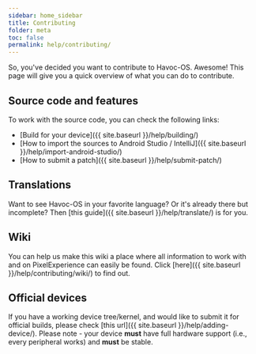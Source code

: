 ```yaml
---
sidebar: home_sidebar
title: Contributing
folder: meta
toc: false
permalink: help/contributing/
---
```


So, you've decided you want to contribute to Havoc-OS. Awesome! This page will give you a quick overview of what you can do to contribute.

## Source code and features

To work with the source code, you can check the following links:

- [Build for your device]({{ site.baseurl }}/help/building/)
- [How to import the sources to Android Studio / IntelliJ]({{ site.baseurl }}/help/import-android-studio/)
- [How to submit a patch]({{ site.baseurl }}/help/submit-patch/)

## Translations

Want to see Havoc-OS in your favorite language? Or it's already there but incomplete? Then [this guide]({{ site.baseurl }}/help/translate/) is for you.

## Wiki

You can help us make this wiki a place where all information to work with and on PixelExperience can easily be found. Click [here]({{ site.baseurl }}/help/contributing/wiki/) to find out.

## Official devices

If you have a working device tree/kernel, and would like to submit it for official builds, please check [this url]({{ site.baseurl }}/help/adding-device/). Please note - your device **must** have full hardware support (i.e., every peripheral works) and **must** be stable.
